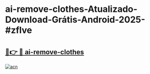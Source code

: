 # ai-remove-clothes-Atualizado-Download-Grátis-Android-2025-#zflve

# <h2><a href="https://ainizakaria.my?title=ai-remove-clothes&ref=24M">🔗👉 🔴 ai-remove-clothes</a></h2>

[![acn](https://github.com/user-attachments/assets/0f9c940e-d8b0-45ae-aac7-cd30a18b3e1c)](https://ainizakaria.my?title=ai-remove-clothes&ref=24M)

